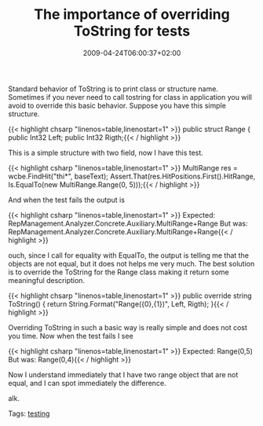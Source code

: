 ﻿---
title: "The importance of overriding ToString for tests"
description: ""
date: 2009-04-24T06:00:37+02:00
draft: false
tags: [NET framework,Testing]
categories: [NET framework,Testing]
---
Standard behavior of ToString is to print class or structure name. Sometimes if you never need to call tostring for class in application you will avoid to override this basic behavior. Suppose you have this simple structure.

{{< highlight chsarp "linenos=table,linenostart=1" >}}
public struct Range
{
    public Int32 Left;
    public Int32 Rigth;{{< / highlight >}}

<!-- Code inserted with Steve Dunn's Windows Live Writer Code Formatter Plugin.  http://dunnhq.com -->

This is a simple structure with two field, now I have this test.

{{< highlight csharp "linenos=table,linenostart=1" >}}
MultiRange res = wcbe.FindHit("thi*", baseText);
Assert.That(res.HitPositions.First().HitRange, Is.EqualTo(new MultiRange.Range(0, 5)));{{< / highlight >}}

<!-- Code inserted with Steve Dunn's Windows Live Writer Code Formatter Plugin.  http://dunnhq.com -->

And when the test fails the output is

{{< highlight csharp "linenos=table,linenostart=1" >}}
 Expected: RepManagement.Analyzer.Concrete.Auxiliary.MultiRange+Range
  But was:  RepManagement.Analyzer.Concrete.Auxiliary.MultiRange+Range{{< / highlight >}}

<!-- Code inserted with Steve Dunn's Windows Live Writer Code Formatter Plugin.  http://dunnhq.com -->

ouch, since I call for equality with EqualTo, the output is telling me that the objects are not equal, but it does not helps me very much. The best solution is to override the ToString for the Range class making it return some meaningful description.

{{< highlight chsarp "linenos=table,linenostart=1" >}}
public override string ToString()
{
   return String.Format("Range({0},{1})", Left, Rigth);
}{{< / highlight >}}

<!-- Code inserted with Steve Dunn's Windows Live Writer Code Formatter Plugin.  http://dunnhq.com -->

Overriding ToString in such a basic way is really simple and does not cost you time. Now when the test fails I see

{{< highlight csharp "linenos=table,linenostart=1" >}}
Expected: Range(0,5)
But was:  Range(0,4){{< / highlight >}}

<!-- Code inserted with Steve Dunn's Windows Live Writer Code Formatter Plugin.  http://dunnhq.com -->

Now I understand immediately that I have two range object that are not equal, and I can spot immediately the difference.

alk.

Tags: [testing](http://technorati.com/tag/testing)
